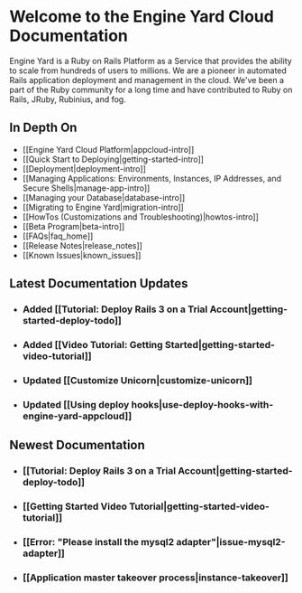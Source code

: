 # Welcome to the Engine Yard Cloud Documentation

Engine Yard is a Ruby on Rails Platform as a Service that provides the ability to scale from hundreds of users to millions. We are a pioneer in automated Rails application deployment and management in the cloud. We've been a part of the Ruby community for a long time and have contributed to Ruby on Rails, JRuby, Rubinius, and fog.

## In Depth On
* [[Engine Yard Cloud Platform|appcloud-intro]]
* [[Quick Start to Deploying|getting-started-intro]]
* [[Deployment|deployment-intro]]
* [[Managing Applications: Environments, Instances, IP Addresses, and Secure Shells|manage-app-intro]]
* [[Managing your Database|database-intro]]
* [[Migrating to Engine Yard|migration-intro]]
* [[HowTos (Customizations and Troubleshooting)|howtos-intro]]
* [[Beta Program|beta-intro]]
* [[FAQs|faq_home]]
* [[Release Notes|release_notes]]
* [[Known Issues|known_issues]]

<div class="split">
  <div class="col col-first">
    <h2>Latest Documentation Updates</h2>
    <ul>
      <li>
        <h3>Added [[Tutorial: Deploy Rails 3 on a Trial Account|getting-started-deploy-todo]]</h3>
      </li>
      <li>
        <h3>Added [[Video Tutorial: Getting Started|getting-started-video-tutorial]]</h3>
      </li>
      <li>
        <h3>Updated [[Customize Unicorn|customize-unicorn]]</h3>
      </li>
      <li>
        <h3>Updated [[Using deploy hooks|use-deploy-hooks-with-engine-yard-appcloud]]</h3>
      </li>
    </ul>

    
  </div>
  
  <div class="col col-last">
    <h2>Newest Documentation</h2>
    <ul>
      <li>
        <h3>[[Tutorial: Deploy Rails 3 on a Trial Account|getting-started-deploy-todo]]</h3>
      </li>
      <li>
        <h3>[[Getting Started Video Tutorial|getting-started-video-tutorial]]</h3>
      </li>
      <li>
        <h3>[[Error: "Please install the mysql2 adapter"|issue-mysql2-adapter]]</h3>
      </li>
      <li>
        <h3>[[Application master takeover process|instance-takeover]]</h3>
      </li>
    </ul>
  </div>
</div>